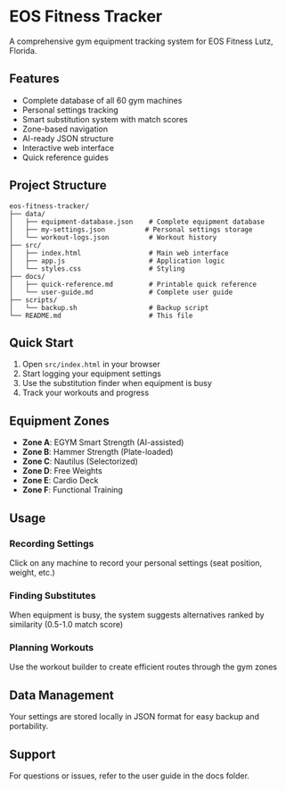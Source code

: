 # EOS Fitness Tracker

A comprehensive gym equipment tracking system for EOS Fitness Lutz, Florida.

## Features

- Complete database of all 60 gym machines
- Personal settings tracking
- Smart substitution system with match scores
- Zone-based navigation
- AI-ready JSON structure
- Interactive web interface
- Quick reference guides

## Project Structure

```
eos-fitness-tracker/
├── data/
│   ├── equipment-database.json    # Complete equipment database
│   ├── my-settings.json          # Personal settings storage
│   └── workout-logs.json          # Workout history
├── src/
│   ├── index.html                 # Main web interface
│   ├── app.js                     # Application logic
│   └── styles.css                 # Styling
├── docs/
│   ├── quick-reference.md         # Printable quick reference
│   └── user-guide.md              # Complete user guide
├── scripts/
│   └── backup.sh                  # Backup script
└── README.md                      # This file
```

## Quick Start

1. Open `src/index.html` in your browser
2. Start logging your equipment settings
3. Use the substitution finder when equipment is busy
4. Track your workouts and progress

## Equipment Zones

- **Zone A**: EGYM Smart Strength (AI-assisted)
- **Zone B**: Hammer Strength (Plate-loaded)
- **Zone C**: Nautilus (Selectorized)
- **Zone D**: Free Weights
- **Zone E**: Cardio Deck
- **Zone F**: Functional Training

## Usage

### Recording Settings
Click on any machine to record your personal settings (seat position, weight, etc.)

### Finding Substitutes
When equipment is busy, the system suggests alternatives ranked by similarity (0.5-1.0 match score)

### Planning Workouts
Use the workout builder to create efficient routes through the gym zones

## Data Management

Your settings are stored locally in JSON format for easy backup and portability.

## Support

For questions or issues, refer to the user guide in the docs folder.